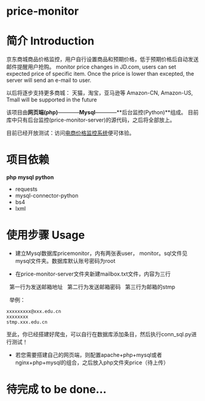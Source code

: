 price-monitor
==========

# 简介 Introduction

京东商城商品价格监控，用户自行设置商品和预期价格，低于预期价格后自动发送邮件提醒用户抢购。
monitor price changes in JD.com, users can set expected price of specific item. Once the price is lower than excepted, the server will send an e-mail to user. 

以后将逐步支持更多商城： 天猫，淘宝，亚马逊等
Amazon-CN, Amazon-US, Tmall will be supported in the future

该项目由**网页端(php)**————**Mysql**————**后台监控(Python)**组成。
目前库中只有后台监控(price-monitor-server)的源代码，之后将全部放上。

目前已经开放测试：访问<a href="http://monitor.usau-buy.me/">电商价格监控系统</a>便可体验。

# 项目依赖

**php**
**mysql**
**python**
- requests
- mysql-connector-python
- bs4
- lxml


# 使用步骤 Usage

- 建立Mysql数据库pricemonitor，内有两张表user， monitor。sql文件见mysql文件夹。数据库默认账号密码为root

- 在price-monitor-server文件夹新建mailbox.txt文件，内容为三行

       第一行为发送邮箱地址
       第二行为发送邮箱密码
       第三行为邮箱的stmp

       举例：
```
xxxxxxxxx@xxx.edu.cn  
xxxxxxxx
stmp.xxx.edu.cn
```
至此，你已经搭建好爬虫，可以自行在数据库添加条目，然后执行conn_sql.py进行测试！

- 若您需要搭建自己的网页端，则配置apache+php+mysql或者nginx+php+mysql的组合，之后放入php文件夹price（待上传）


# 待完成 to be done...
